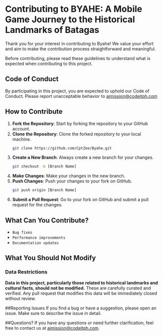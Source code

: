 # Contributing to BYAHE: A Mobile Game Journey to the Historical Landmarks of Batagas

Thank you for your interest in contributing to Byahe! We value your effort and aim to make the contribution process straightforward and meaningful.

Before contributing, please read these guidelines to understand what is expected when contributing to this project.

## Code of Conduct
By participating in this project, you are expected to uphold our Code of Conduct. Please report unacceptable behavior to ajmission@codeitph.com

## How to Contribute

1. **Fork the Repository**: Start by forking the repository to your GitHub account.
2. **Clone the Repository**: Clone the forked repository to your local machine.
    ```bash
    git clone https://github.com/CptZee/Byahe.git
    ```
3. **Create a New Branch**: Always create a new branch for your changes.
    ```bash
    git checkout -b [Branch Name]
    ```
4. **Make Changes**: Make your changes in the new branch.
5. **Push Changes**: Push your changes to your fork on GitHub.
    ```bash
    git push origin [Branch Name]
    ```
6. **Submit a Pull Request**: Go to your fork on GitHub and submit a pull request for the changes.

## What Can You Contribute?
- `Bug fixes`
- `Performance improvements`
- `Documentation updates`

## What You Should Not Modify
### Data Restrictions
**Data in this project, particularly those related to historical landmarks and cultural facts, should not be modified.** These are carefully curated and verified. Any pull request that modifies this data will be immediately closed without review.

##Reporting Issues
If you find a bug or have a suggestion, please open an issue. Make sure to describe the issue in detail.

##Questions?
If you have any questions or need further clarification, feel free to contact us at ajmission@codeitph.com.
